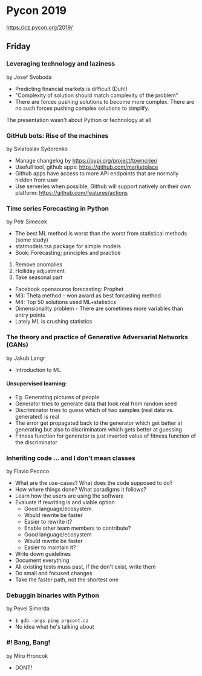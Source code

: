 # Pycon 2019
https://cz.pycon.org/2019/

## Friday

### Leveraging technology and laziness
by Josef Svoboda

- Predicting financial markets is difficult (Duh!)
- "Complexity of solution should match complexity of the problem"
- There are forces pushing solutions to become more complex. There are no such forces pushing complex solutions to simplify.

The presentation wasn't about Python or technology at all


### GitHub bots: Rise of the machines
by Sviatoslav Sydorenko

- Manage changelog by https://pypi.org/project/towncrier/
- Usefull tool, github apps: https://github.com/marketplace
- Github apps have access to more API endpoints that are normally hidden from user
- Use serverles when possible, Github will support natively on their own platform: https://github.com/features/actions


### Time series Forecasting in Python
by Petr Simecek

- The best ML method is worst than the worst from statistical methods (some study)
- statmodels.tsa package for simple models
- Book: Forecasting; principles and practice

1. Remove anomalies
2. Holliday adjustment
3. Take seasonal part

- Facebook opensource forecasting: Prophet
- M3: Theta method - won award as best forcasting method
- M4: Top 50 solutions used ML+statistics
- Dimensionality problem - There are sometimes more variables than entry points
- Lately ML is crushing statistics


### The theory and practice of Generative Adversarial Networks (GANs)
by Jakub Langr

- Introduction to ML


#### Unsupervised learning:

- Eg. Generating pictures of people
- Generator tries to generate data that look real from random seed
- Discriminator tries to guess which of two samples (real data vs. generated) is real
- The error get propagated back to the generator which get better at generating but also to discriminatom which gets better at guessing
- Fitness function for generator is just inverted value of fitness function of the discriminator


### Inheriting code ... and I don't mean classes
by Flavio Pecoco

- What are the use-cases? What does the code supposed to do?
- How where things done? What paradigms it follows?
- Learn how the users are using the software
- Evaluate if rewriting is and viable option
    - Good language/ecosystem
    - Would rewrite be faster
    - Easier to rewrite it?
    - Enable other team members to contribute?
    - Good language/ecosystem
    - Would rewrite be faster
    - Easier to maintain it?
- Write down guidelines
- Document everything
- All existing tests muss past, if the don't exist, write them
- Do small and focused changes
- Take the faster path, not the shortest one


### Debuggin binaries with Python
by Pevel Simerda

- `$ gdb -angs ping prgcont.cz`
- No idea what he's talking about


### \#! Bang, Bang!
by Miro Hroncok

- DONT!
